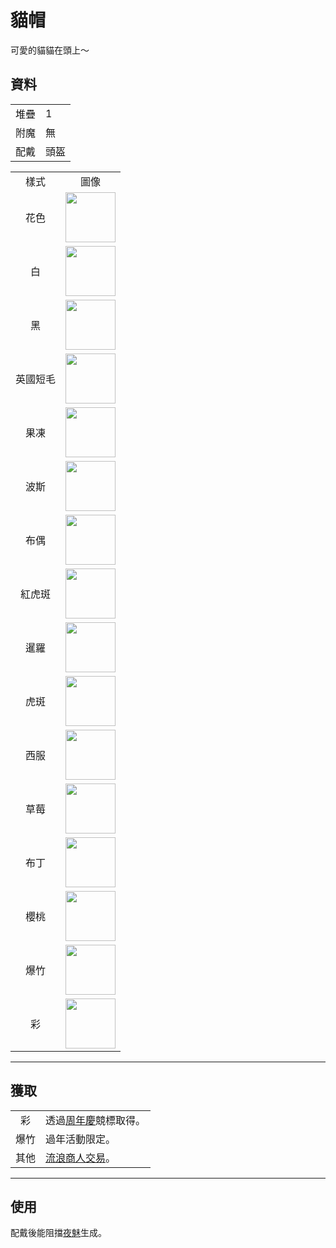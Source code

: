 # 貓帽
可愛的貓貓在頭上～

## 資料
<table>
    <tr><td align="end">堆疊</td><td>1</td></tr>
    <tr><td align="end">附魔</td><td>無</td></tr>
    <tr><td align="end">配戴</td><td>頭盔</td></tr>
</table>
<table>
    <tr><td align="center">樣式</td><td align="center">圖像</td></tr>
    <tr><td align="center">花色</td><td><img src="https://i.imgur.com/j5qaiY1.png" height="80"/></td></tr>
    <tr><td align="center">白</td><td><img src="https://i.imgur.com/fKTtMQr.png" height="80"/></td></tr>
    <tr><td align="center">黑</td><td><img src="https://i.imgur.com/pyVVa7u.png" height="80"/></td></tr>
    <tr><td align="center">英國短毛</td><td><img src="https://i.imgur.com/D82K9aB.png" height="80"/></td></tr>
    <tr><td align="center">果凍</td><td><img src="https://i.imgur.com/mBBcikO.png" height="80"/></td></tr>
    <tr><td align="center">波斯</td><td><img src="https://i.imgur.com/WIVQMX2.png" height="80"/></td></tr>
    <tr><td align="center">布偶</td><td><img src="https://i.imgur.com/tYcHz7F.png" height="80"/></td></tr>
    <tr><td align="center">紅虎斑</td><td><img src="https://i.imgur.com/ylNn6QJ.png" height="80"/></td></tr>
    <tr><td align="center">暹羅</td><td><img src="https://i.imgur.com/oPDhofX.png" height="80"/></td></tr>
    <tr><td align="center">虎斑</td><td><img src="https://i.imgur.com/RLVDgED.png" height="80"/></td></tr>
    <tr><td align="center">西服</td><td><img src="https://i.imgur.com/KzfuYRq.png" height="80"/></td></tr>
    <tr><td align="center">草莓</td><td><img src="https://i.imgur.com/UT94IRj.png" height="80"/></td></tr>
    <tr><td align="center">布丁</td><td><img src="https://i.imgur.com/OqQl5jU.png" height="80"/></td></tr>
    <tr><td align="center">櫻桃</td><td><img src="https://i.imgur.com/OAL1rFF.png" height="80"/></td></tr>
    <tr><td align="center">爆竹</td><td><img src="https://i.imgur.com/X55VsLG.png" height="80"/></td></tr>
    <tr><td align="center">彩</td><td><img src="https://i.imgur.com/DmKyFxS.gif" height="80"/></td></tr>
</table>

---

## 獲取
<table>
    <tr>
        <td align="center">彩</td>
        <td>透過<a href="../feature/anniversary.md">周年慶</a>競標取得。</td>
    </tr>
    <tr>
        <td align="center">爆竹</td>
        <td>過年活動限定。</td>
    </tr>
    <tr>
        <td align="center">其他</td>
        <td><a href="../feature/enhanced_wandering_trader.md">流浪商人交易</a>。</td>
    </tr>
</table>

---

## 使用
配戴後能阻擋[夜魅](https://minecraft.fandom.com/zh/wiki/夜魅)生成。